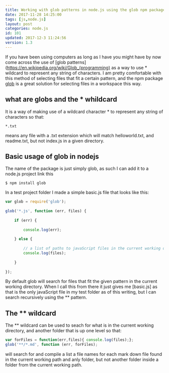 ```yaml
---
title: Working with glob patterns in node.js using the glob npm package
date: 2017-11-28 14:25:00
tags: [js,node.js]
layout: post
categories: node.js
id: 101
updated: 2017-12-3 11:24:56
version: 1.3
---
```


If you have been using computers as long as I have you might have by now come across the use of [glob patterns](https://en.wikipedia.org/wiki/Glob_(programming) as a way to use \* wildcard to represent any string of characters. I am pretty comfortable with this method of selecting files that fit a certain pattern, and the npm package [glob](
https://www.npmjs.com/package/glob) is a great solution for selecting files in a workspace this way.

<!-- more -->

## what are globs and the \* whildcard

It is a way of making use of a wildcard character \* to represent any string of characters so that:

```
*.txt
```

means any file with a .txt extension which will match helloworld.txt, and readme.txt, but not index.js in a given directory.

## Basic usage of glob in nodejs

The name of the package is just simply glob, as such I can add it to a node.js project link this

```
$ npm install glob
```

In a test project folder I made a simple basic.js file that looks like this:

```js
var glob = require('glob');
 
glob('*.js', function (err, files) {
 
    if (err) {
 
        console.log(err);
 
    } else {
 
        // a list of paths to javaScript files in the current working directory
        console.log(files);
 
    }
 
});
```

By default glob will search for files that fit the given pattern in the current working directory. When I call this from there it just gives me \[basic.js\] as that is the only javaScript file in my test folder as of this writing, but I can search recursively using the \*\* pattern.

## The ** wildcard

The ** wildcard can be used to seach for what is in the current working directory, and another folder that is up one level so that:

```js
var forFiles = function(err,files){ console.log(files);};
glob('**/*.md', function (err, forFiles);
```

will search for and compile a list a file names for each mark down file found in the current working path and anly folder, but not another folder inside a folder from the current working path.
